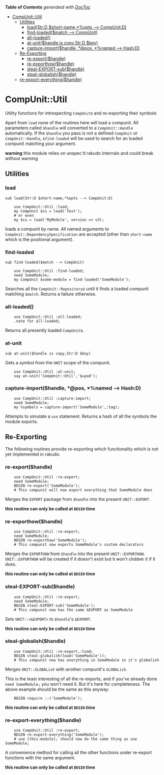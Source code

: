 <!-- START doctoc generated TOC please keep comment here to allow auto update -->
<!-- DON'T EDIT THIS SECTION, INSTEAD RE-RUN doctoc TO UPDATE -->
**Table of Contents**  *generated with [DocToc](https://github.com/thlorenz/doctoc)*

- [CompUnit::Util](#compunitutil)
  - [Utilities](#utilities)
    - [load(Str:D $short-name,*%opts --> CompUnit:D)](#loadstrd-short-name%25opts----compunitd)
    - [find-loaded($match --> CompUnit)](#find-loadedmatch----compunit)
    - [all-loaded()](#all-loaded)
    - [at-unit($handle is copy,Str:D $key)](#at-unithandle-is-copystrd-key)
    - [capture-import($handle, *@pos, *%named --> Hash:D)](#capture-importhandle-@pos-%25named----hashd)
  - [Re-Exporting](#re-exporting)
    - [re-export($handle)](#re-exporthandle)
    - [re-exporthow($handle)](#re-exporthowhandle)
    - [steal-EXPORT-sub($handle)](#steal-export-subhandle)
    - [steal-globalish($handle)](#steal-globalishhandle)
  - [re-export-everything($handle)](#re-export-everythinghandle)

<!-- END doctoc generated TOC please keep comment here to allow auto update -->

# CompUnit::Util

Utility functions for introspecting `CompUnit`s and re-exporting their symbols

Apart from `load` none of the routines here will load a compunit. All
parameters called `$handle` will converted to a `CompUnit::Handle`
automatically. If the `$handle` you pass is not a defined `CompUnit` or
`CompUnit::Handle`, `&find-loaded` will be used to search for an
loaded compunit matching your argument.

**warning** this module relies on unspec'd rakudo internals and could
break without warning

## Utilities

### load

`sub load(Str:D $short-name,*%opts --> CompUnit:D)`

``` perl6
    use CompUnit::Util :load;
    my CompUnit $cu = load('Test');
    # or even
    my $cu = load('MyModule', version => v3);
```

loads a compunit by name. All named arguments to
`CompUnit::DependencySpecification` are accepted (other
than `short-name` which is the positional argument).

### find-loaded

`sub find-loaded($match --> CompUnit)`

``` perl6
    use CompUnit::Util :find-loaded;
    need SomeModule;
    my CompUnit $some-module = find-loaded('SomeModule');
```

Searches all the `CompUnit::Repository`s until it finds a loaded
compunit matching `$match`. Returns a failure otherwise.

### all-loaded()

```perl6
    use CompUnit::Util :all-loaded;
    .note for all-loaded;
```

Returns all presently loaded `CompUnit`s.

### at-unit

`sub at-unit($handle is copy,Str:D $key)`

Gets a symbol from the `UNIT` scope of the compunit.

``` perl6
    use CompUnit::Util :at-unit;
    say at-unit('CompUnit::Util','$=pod');
```

### capture-import($handle, *@pos, *%named --> Hash:D)

``` perl6
    use CompUnit::Util :capture-import;
    need SomeModule;
    my %symbols = capture-import('SomeModule',:tag);
```

Attempts to simulate a `use` statement. Returns a hash of all the
symbols the module exports.
## Re-Exporting

The following routines provide re-exporting which functionality which
is not yet implemented in rakudo.

### re-export($handle)

``` perl6
    use CompUnit::Util :re-export;
    need SomeModule;
    BEGIN re-export('SomeModule');
    # This compunit will now export everything that SomeModule does
```

Merges the `EXPORT` package from `$handle` into the
present `UNIT::EXPORT`.

**this routine can only be called at `BEGIN` time**

### re-exporthow($handle)

``` perl6
    use CompUnit::Util :re-export;
    need SomeModule;
    BEGIN re-exporthow('SomeModule');
    # This compunit now exports SomeModule's custom declarators
```

Merges the `EXPORTHOW` from `$handle` into the present
`UNIT::EXPORTHOW`. `UNIT::EXPORTHOW` will be created if it doesn't
exist but it won't clobber it if it does.

**this routine can only be called at `BEGIN` time**

### steal-EXPORT-sub($handle)

``` perl6
    use CompUnit::Util :re-export;
    need SomeModule;
    BEGIN steal-EXPORT-sub('SomeModule');
    # This compunit now has the same &EXPORT as SomeModule
```

Sets `UNIT::<&EXPORT>` to `$handle`'s `&EXPORT`.

**this routine can only be called at `BEGIN` time**

### steal-globalish($handle)

``` perl6
    use CompUnit::Util :re-export,:load;
    BEGIN steal-globalish(load('SomeModule'));
    # This compunit now has everything in SomeModule in it's globalish
```

Merges `UNIT::GLOBALish` with another compunit's `GLOBALish`.

This is the least interesting of all the re-exports, and if you've
already done `need SomeModule;` you won't need it. But it's here for
completeness. The above example should be the same as this anyway:

``` perl6
    BEGIN require ::('SomeModule');
```

**this routine can only be called at `BEGIN` time**

### re-export-everything($handle)

``` perl6
    use CompUnit::Util :re-export;
    BEGIN re-export-everything('SomeModule');
    # use [this-module]; should now do the same thing as use SomeModule;
```

A convenience method for calling all the other functions under
re-export functions with the same argument.

**this routine can only be called at `BEGIN` time**
